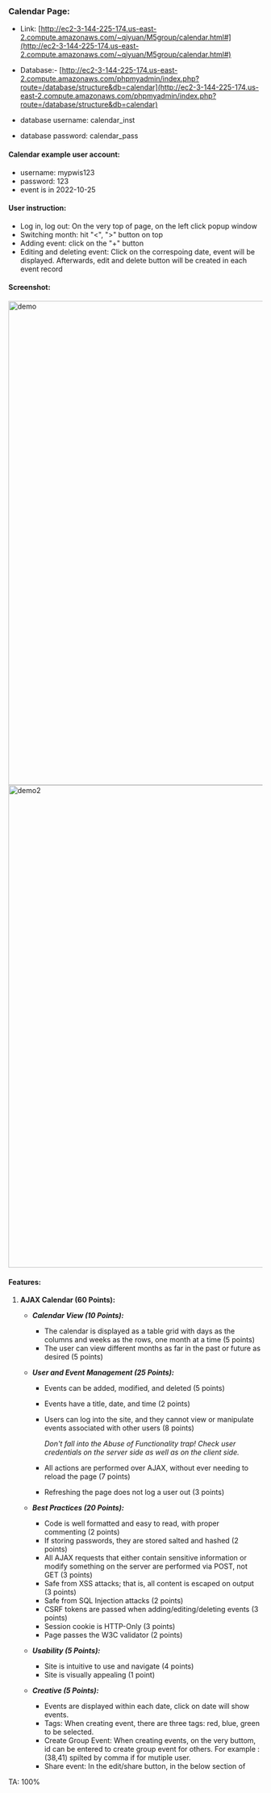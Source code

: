 
### Calendar Page:

-   Link:  [http://ec2-3-144-225-174.us-east-2.compute.amazonaws.com/~qiyuan/M5group/calendar.html#](http://ec2-3-144-225-174.us-east-2.compute.amazonaws.com/~qiyuan/M5group/calendar.html#)

-   Database:-   [http://ec2-3-144-225-174.us-east-2.compute.amazonaws.com/phpmyadmin/index.php?route=/database/structure&db=calendar](http://ec2-3-144-225-174.us-east-2.compute.amazonaws.com/phpmyadmin/index.php?route=/database/structure&db=calendar)
-   database username: calendar_inst
-   database password: calendar_pass

####  Calendar example user account:

-   username: mypwis123
-   password: 123
-   event is in 2022-10-25
#### User instruction:

-   Log in, log out: On the very top of page, on the left click popup window
-   Switching month: hit "<", ">" button on top
-   Adding event: click on the "+" button
-   Editing and deleting event: Click on the correspoing date, event will be displayed. Afterwards, edit and delete button will be created in each event record
#### Screenshot:
<img width="959" alt="demo" src="https://user-images.githubusercontent.com/71271157/223008426-9f0c016f-39c4-4c08-b1c6-c66d632b5a46.png">
<img width="956" alt="demo2" src="https://user-images.githubusercontent.com/71271157/223008774-f11d17f7-4d57-45d6-9e95-7e63bd217070.png">

#### Features:
1.  **AJAX Calendar (60 Points):**
    -   _**Calendar View (10 Points):**_
        -   The calendar is displayed as a table grid with days as the columns and weeks as the rows, one month at a time (5 points)
        -   The user can view different months as far in the past or future as desired (5 points)
    -   _**User and Event Management (25 Points):**_
        -   Events can be added, modified, and deleted (5 points)
        -   Events have a title, date, and time (2 points)
        -   Users can log into the site, and they cannot view or manipulate events associated with other users (8 points)
            
            _Don't fall into the Abuse of Functionality trap! Check user credentials on the server side as well as on the client side._
            
        -   All actions are performed over AJAX, without ever needing to reload the page (7 points)
        -   Refreshing the page does not log a user out (3 points)
    -   _**Best Practices (20 Points):**_
        -   Code is well formatted and easy to read, with proper commenting (2 points)
        -   If storing passwords, they are stored salted and hashed (2 points)
        -   All AJAX requests that either contain sensitive information or modify something on the server are performed via POST, not GET (3 points)
        -   Safe from XSS attacks; that is, all content is escaped on output (3 points)
        -   Safe from SQL Injection attacks (2 points)
        -   CSRF tokens are passed when adding/editing/deleting events (3 points)
        -   Session cookie is HTTP-Only (3 points)
        -   Page passes the W3C validator (2 points)
    -   _**Usability (5 Points):**_
        -   Site is intuitive to use and navigate (4 points)
        -   Site is visually appealing (1 point)

	 -   _**Creative (5 Points):**_
			-   Events are displayed within each date, click on date will show events.
			-   Tags: When creating event, there are three tags: red, blue, green to be selected.
			-   Create Group Event: When creating events, on the very buttom, id can be entered to create group event for others. For example :(38,41) spilted by comma if for mutiple user.
			-   Share event: In the edit/share button, in the below section of

TA: 100%
